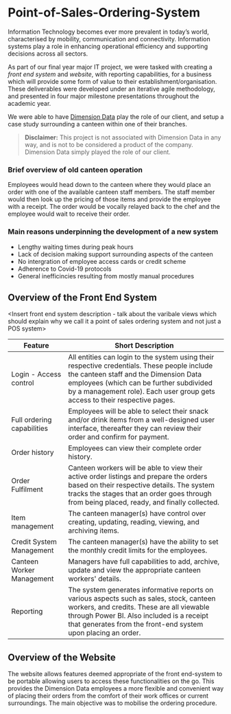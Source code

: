 # Point-of-Sales-Ordering-System
Information Technology becomes ever more prevalent in today’s world, characterised
by mobility, communication and connectivity. Information systems play a role in
enhancing operational efficiency and supporting decisions across all sectors.

As part of our final year major IT project, we were tasked with creating a _front end system_ and _website_, with reporting capabilities, for a business which will provide some form of value to their establishment/organisation.
These deliverables were developed under an iterative agile methodology, and presented in four major milestone presentations throughout the academic year.

We were able to have [Dimension Data](https://www.dimensiondata.com/) play the role of our client, and setup a case study surrounding a canteen within one of their branches.
> **Disclaimer:** This project is not associated with Dimension Data in any way, and is not to be considered a product of the company. Dimension Data simply played the role of our client.

### Brief overview of old canteen operation
Employees would head down to the canteen where they would place an order with
one of the available canteen staff members. The staff member would then look up the
pricing of those items and provide the employee with a receipt. The order would be
vocally relayed back to the chef and the employee would wait to receive their order.

### Main reasons underpinning the development of a new system
- Lengthy waiting times during peak hours
- Lack of decision making support surrounding aspects of the canteen
- No intergration of employee access cards or credit scheme
- Adherence to Covid-19 protocols
- General inefficincies resulting from mostly manual procedures

## Overview of the Front End System
<Insert front end system description - talk about the varibale views which should explain why we call it a point of sales ordering system and not just a POS system>

| **Feature**                | **Short Description**                                                                                                                                                                                                                                           |
|----------------------------|-----------------------------------------------------------------------------------------------------------------------------------------------------------------------------------------------------------------------------------------------------------------|
|   Login - Access control   | All entities can login to the system using their respective credentials. These people include the canteen staff and the Dimension Data employees (which can be further subdivided by a management role). Each user group gets access to their respective pages. |
| Full ordering capabilities | Employees will be able to select their snack and/or drink items from a well-designed user interface, thereafter they can review their order and confirm for payment.                                                                                            |
|        Order history       | Employees can view their complete order history.                                                                                                                                                                                                                |
|      Order Fulfilment      | Canteen workers will be able to view their active order listings and prepare the orders based on their respective details. The system tracks the stages that an order goes through from being placed, ready, and finally collected.                             |
|       Item management      | The canteen manager(s) have control over creating, updating, reading, viewing, and archiving items.                                                                                                                                                             |
|  Credit System Management  | The canteen manager(s) have the ability to set the monthly credit limits for the employees.                                                                                                                                                                     |
|  Canteen Worker Management | Managers have full capabilities to add, archive, update and view the appropriate canteen workers' details.                                                                                                                                                      |
|          Reporting         | The system generates informative reports on various aspects such as sales, stock, canteen workers, and credits. These are all viewable through Power BI. Also included is a receipt that generates from the front-end system upon placing an order.             |

## Overview of the Website
The website allows features deemed appropriate of the front end-system to be portable allowing
users to access these functionalities on the go. This provides the Dimension Data employees a more
flexible and convenient way of placing their orders from the comfort of their work offices or current
surroundings. The main objective was to mobilise the ordering procedure.

